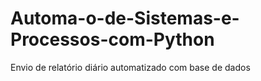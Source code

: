 # Automa-o-de-Sistemas-e-Processos-com-Python
Envio de relatório diário automatizado com base de dados
